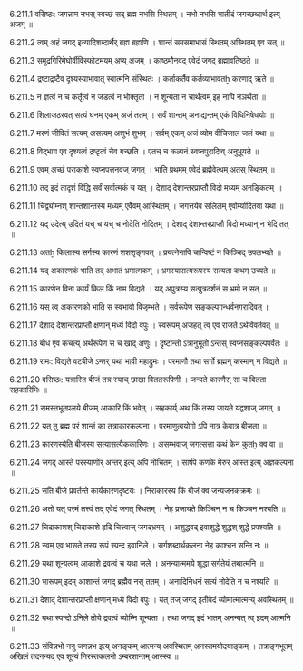 6.211.1
वसिष्ठः:
जगन्नाम नभस् स्वच्छं सद् ब्रह्म नभसि स्थितम् ।
नभो नभसि भातीदं जगच्छब्दार्थ इत्य् अजम् ॥


6.211.2
त्वम् अहं जगद् इत्यादिशब्दार्थैर् ब्रह्म ब्रह्मणि ।
शान्तं समसमाभासं स्थितम् अस्थितम् एव सत् ॥


6.211.3
समुद्रगिरिमेघोर्वीविस्फोटमयम् अप्य् अजम् ।
काष्ठमौनवद् एवेदं जगद् ब्रह्मावतिष्ठते ॥


6.211.4
द्रष्टाद्रष्टैव दृश्यस्याभावात् स्वात्मनि संस्थितः ।
कर्ताकर्तैव कर्तव्याभावतẖ करणाद् ऋते ॥


6.211.5
न ज्ञत्वं न च कर्तृत्वं न जडत्वं न भोक्तृता ।
न शून्यता न चार्थत्वम् इह नापि नञर्थता ॥


6.211.6
शिलाजठरवत् सत्यं घनम् एकम् अजं ततम् ।
सर्वं शान्तम् अनाद्यन्तम् एकं विधिनिषेधयोः ॥


6.211.7
मरणं जीवितं सत्यम् असत्यम् अशुभं शुभम् ।
सर्वम् एकम् अजं व्योम वीचिजालं जलं यथा ॥


6.211.8
विद्भाग एव दृश्यत्वं द्रष्टृत्वं चैव गच्छति ।
एतच् च कल्पनं स्वप्नपुरादिष्व् अनुभूयते ॥


6.211.9
एवम् अच्छं पराकाशे स्वप्नपत्तनवज् जगत् ।
भाति प्रथमम् एवेदं ब्रह्मैवेत्थम् अतस् स्थितम् ॥


6.211.10
तद् इदं तादृशं विद्धि सर्वं सर्वात्मकं च यत् ।
देशाद् देशान्तरप्राप्तौ विदो मध्यम् अनङ्कितम् ॥


6.211.11
चिद्व्योम्नश् शान्तशान्तस्य मध्यम् एवैवम् आस्थितम् ।
जगत्तयेव सलिलम् एवोर्म्यादितया यथा ॥


6.211.12
यद् उदेत्य् उदितं यच् च यच् च नोदेति नोदितम् ।
देशाद् देशान्तरप्राप्तौ विदो मध्यान् न भेदि तत् ॥


6.211.13
अतẖ किलास्य सर्गस्य कारणं शशशृङ्गवत् ।
प्रयत्नेनापि चान्विष्टं न किञ्चिद् उपलभ्यते ॥


6.211.14
यद् अकारणकं भाति तद् अभातं भ्रमात्मकम् ।
भ्रमस्यासत्यरूपस्य सत्यता कथम् उच्यते ॥


6.211.15
कारणेन विना कार्यं किल किं नाम विद्यते ।
यद् अपुत्रस्य सत्पुत्रदर्शनं स भ्रमो न सत् ॥


6.211.16
यस् त्व् अकारणको भाति स स्वभावो विजृम्भते ।
सर्वरूपेण सङ्कल्पगन्धर्वनगरादिवत् ॥


6.211.17
देशाद् देशान्तरप्राप्तौ क्षणान् मध्यं विदो वपुः ।
स्वरूपम् अजहत् त्व् एव राजते ऽर्थविवर्तवत् ॥


6.211.18
बोध एव कचत्य् अर्थरूपेण स च खाद् अणुः ।
दृष्टान्तो ऽत्रानुभूतो ऽन्तस् स्वप्नसङ्कल्पपर्वतः ॥


6.211.19
रामः:
विद्यते वटबीजे ऽन्तर् यथा भावी महाद्रुमः ।
परमाणौ तथा सर्गो ब्रह्मन् कस्मान् न विद्यते ॥


6.211.20
वसिष्ठः:
यत्रास्ति बीजं तत्र स्याच् छाखा विततरूपिणी ।
जन्यते कारणैस् सा च वितता सहकारिभिः ॥


6.211.21
समस्तभूतप्रलये बीजम् आकारि किं भवेत् ।
सहकार्य् अथ किं तस्य जायते यद्वशाज् जगत् ॥


6.211.22
यत् तु ब्रह्म परं शान्तं का तत्राकारकल्पना ।
परमाणुत्वयोगो ऽपि नात्र केवात्र बीजता ॥


6.211.23
कारणस्येति बीजस्य सत्यासत्यैककारिणः ।
असम्भवाज् जगत्सत्ता कथं केन कुतẖ क्व वा ॥


6.211.24
जगद् आस्ते परस्याणोर् अन्तर् इत्य् अपि नोचितम् ।
सार्षपे कणके मेरुर् आस्त इत्य् अज्ञकल्पना ॥


6.211.25
सति बीजे प्रवर्तन्ते कार्यकारणदृष्टयः ।
निराकारस्य किं बीजं क्व जन्यजनकक्रमः ॥


6.211.26
अतो यत् परमं तत्त्वं तद् एवेदं जगत् स्थितम् ।
नेह प्रजायते किञ्चिन् न च किञ्चन नश्यति ॥


6.211.27
चिदाकाशश् चिदाकाशे हृदि चित्त्वाज् जगद्भ्रमम् ।
अशुद्धवद् इवाशुद्धे शुद्धश् शुद्धे प्रपश्यति ॥


6.211.28
स्वम् एव भासते तस्य रूपं स्पन्द इवानिले ।
सर्गशब्दार्थकलना नेह काश्चन सन्ति नः ॥


6.211.29
यथा शून्यत्वम् आकाशे द्रवत्वं च यथा जले ।
अनन्यात्ममये शुद्धा सर्गतेयं तथात्मनि ॥


6.211.30
भारूपम् इदम् आशान्तं जगद् ब्रह्मैव नस् ततम् ।
अनादिनिधनं सत्यं नोदेति न च नश्यति ॥


6.211.31
देशाद् देशान्तरप्राप्तौ क्षणान् मध्ये विदो वपुः ।
यत् तज् जगद् इतीवेदं व्योमात्मात्मन्य् अवस्थितम् ॥


6.211.32
यथा स्पन्दो ऽनिले तोये द्रवत्वं व्योम्नि शून्यता ।
तथा जगद् इदं भातम् अनन्यत् त्व् इदम् आत्मनि ॥


6.211.33
संविन्नभो ननु जगन्नभ इत्य् अनङ्कम् आत्मन्य् अवस्थितम् अनस्तमयोदयाङ्कम् ।
तत्राङ्गभूतम् अखिलं तदनन्यद् एव शून्यं निरस्तकलनो ऽम्बरशान्तम् आस्स्व ॥

